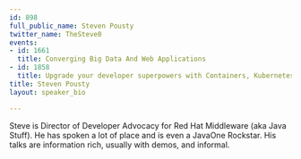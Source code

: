 ```yaml
---
id: 898
full_public_name: Steven Pousty
twitter_name: TheSteve0
events:
- id: 1661
  title: Converging Big Data And Web Applications
- id: 1858
  title: Upgrade your developer superpowers with Containers, Kubernetes, and OpenShift
title: Steven Pousty
layout: speaker_bio

---
```

Steve is Director of Developer Advocacy for Red Hat Middleware (aka Java Stuff). He has spoken a lot of place and is even a JavaOne Rockstar. His talks are information rich, usually with demos, and informal. 